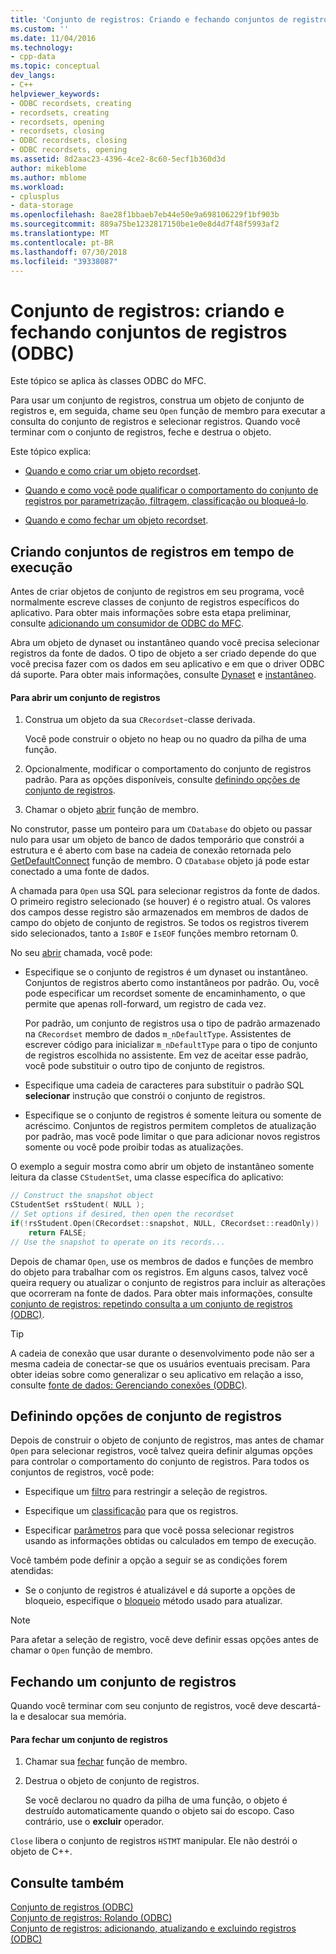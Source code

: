 ```yaml
---
title: 'Conjunto de registros: Criando e fechando conjuntos de registros (ODBC) | Microsoft Docs'
ms.custom: ''
ms.date: 11/04/2016
ms.technology:
- cpp-data
ms.topic: conceptual
dev_langs:
- C++
helpviewer_keywords:
- ODBC recordsets, creating
- recordsets, creating
- recordsets, opening
- recordsets, closing
- ODBC recordsets, closing
- ODBC recordsets, opening
ms.assetid: 8d2aac23-4396-4ce2-8c60-5ecf1b360d3d
author: mikeblome
ms.author: mblome
ms.workload:
- cplusplus
- data-storage
ms.openlocfilehash: 8ae28f1bbaeb7eb44e50e9a698106229f1bf903b
ms.sourcegitcommit: 889a75be1232817150be1e0e8d4d7f48f5993af2
ms.translationtype: MT
ms.contentlocale: pt-BR
ms.lasthandoff: 07/30/2018
ms.locfileid: "39338087"
---
```

# <a name="recordset-creating-and-closing-recordsets-odbc"></a>Conjunto de registros: criando e fechando conjuntos de registros (ODBC)
Este tópico se aplica às classes ODBC do MFC.  
  
 Para usar um conjunto de registros, construa um objeto de conjunto de registros e, em seguida, chame seu `Open` função de membro para executar a consulta do conjunto de registros e selecionar registros. Quando você terminar com o conjunto de registros, feche e destrua o objeto.  
  
 Este tópico explica:  
  
-   [Quando e como criar um objeto recordset](#_core_creating_recordsets_at_run_time).  
  
-   [Quando e como você pode qualificar o comportamento do conjunto de registros por parametrização, filtragem, classificação ou bloqueá-lo](#_core_setting_recordset_options).  
  
-   [Quando e como fechar um objeto recordset](#_core_closing_a_recordset).  
  
##  <a name="_core_creating_recordsets_at_run_time"></a> Criando conjuntos de registros em tempo de execução  
 Antes de criar objetos de conjunto de registros em seu programa, você normalmente escreve classes de conjunto de registros específicos do aplicativo. Para obter mais informações sobre esta etapa preliminar, consulte [adicionando um consumidor de ODBC do MFC](../../mfc/reference/adding-an-mfc-odbc-consumer.md).  
  
 Abra um objeto de dynaset ou instantâneo quando você precisa selecionar registros da fonte de dados. O tipo de objeto a ser criado depende do que você precisa fazer com os dados em seu aplicativo e em que o driver ODBC dá suporte. Para obter mais informações, consulte [Dynaset](../../data/odbc/dynaset.md) e [instantâneo](../../data/odbc/snapshot.md).  
  
#### <a name="to-open-a-recordset"></a>Para abrir um conjunto de registros  
  
1.  Construa um objeto da sua `CRecordset`-classe derivada.  
  
     Você pode construir o objeto no heap ou no quadro da pilha de uma função.  
  
2.  Opcionalmente, modificar o comportamento do conjunto de registros padrão. Para as opções disponíveis, consulte [definindo opções de conjunto de registros](#_core_setting_recordset_options).  
  
3.  Chamar o objeto [abrir](../../mfc/reference/crecordset-class.md#open) função de membro.  
  
 No construtor, passe um ponteiro para um `CDatabase` do objeto ou passar nulo para usar um objeto de banco de dados temporário que constrói a estrutura e é aberto com base na cadeia de conexão retornada pelo [GetDefaultConnect](../../mfc/reference/crecordset-class.md#getdefaultconnect) função de membro. O `CDatabase` objeto já pode estar conectado a uma fonte de dados.  
  
 A chamada para `Open` usa SQL para selecionar registros da fonte de dados. O primeiro registro selecionado (se houver) é o registro atual. Os valores dos campos desse registro são armazenados em membros de dados de campo do objeto de conjunto de registros. Se todos os registros tiverem sido selecionados, tanto a `IsBOF` e `IsEOF` funções membro retornam 0.  
  
 No seu [abrir](../../mfc/reference/crecordset-class.md#open) chamada, você pode:  
  
-   Especifique se o conjunto de registros é um dynaset ou instantâneo. Conjuntos de registros aberto como instantâneos por padrão. Ou, você pode especificar um recordset somente de encaminhamento, o que permite que apenas roll-forward, um registro de cada vez.  
  
     Por padrão, um conjunto de registros usa o tipo de padrão armazenado na `CRecordset` membro de dados `m_nDefaultType`. Assistentes de escrever código para inicializar `m_nDefaultType` para o tipo de conjunto de registros escolhida no assistente. Em vez de aceitar esse padrão, você pode substituir o outro tipo de conjunto de registros.  
  
-   Especifique uma cadeia de caracteres para substituir o padrão SQL **selecionar** instrução que constrói o conjunto de registros.  
  
-   Especifique se o conjunto de registros é somente leitura ou somente de acréscimo. Conjuntos de registros permitem completos de atualização por padrão, mas você pode limitar o que para adicionar novos registros somente ou você pode proibir todas as atualizações.  
  
 O exemplo a seguir mostra como abrir um objeto de instantâneo somente leitura da classe `CStudentSet`, uma classe específica do aplicativo:  
  
```cpp  
// Construct the snapshot object  
CStudentSet rsStudent( NULL );  
// Set options if desired, then open the recordset  
if(!rsStudent.Open(CRecordset::snapshot, NULL, CRecordset::readOnly))  
    return FALSE;  
// Use the snapshot to operate on its records...  
```  
  
 Depois de chamar `Open`, use os membros de dados e funções de membro do objeto para trabalhar com os registros. Em alguns casos, talvez você queira requery ou atualizar o conjunto de registros para incluir as alterações que ocorreram na fonte de dados. Para obter mais informações, consulte [conjunto de registros: repetindo consulta a um conjunto de registros (ODBC)](../../data/odbc/recordset-requerying-a-recordset-odbc.md).  
  
> [!TIP]
>  A cadeia de conexão que usar durante o desenvolvimento pode não ser a mesma cadeia de conectar-se que os usuários eventuais precisam. Para obter ideias sobre como generalizar o seu aplicativo em relação a isso, consulte [fonte de dados: Gerenciando conexões (ODBC)](../../data/odbc/data-source-managing-connections-odbc.md).  
  
##  <a name="_core_setting_recordset_options"></a> Definindo opções de conjunto de registros  
 Depois de construir o objeto de conjunto de registros, mas antes de chamar `Open` para selecionar registros, você talvez queira definir algumas opções para controlar o comportamento do conjunto de registros. Para todos os conjuntos de registros, você pode:  
  
-   Especifique um [filtro](../../data/odbc/recordset-filtering-records-odbc.md) para restringir a seleção de registros.  
  
-   Especifique um [classificação](../../data/odbc/recordset-sorting-records-odbc.md) para que os registros.  
  
-   Especificar [parâmetros](../../data/odbc/recordset-parameterizing-a-recordset-odbc.md) para que você possa selecionar registros usando as informações obtidas ou calculados em tempo de execução.  
  
 Você também pode definir a opção a seguir se as condições forem atendidas:  
  
-   Se o conjunto de registros é atualizável e dá suporte a opções de bloqueio, especifique o [bloqueio](../../data/odbc/recordset-locking-records-odbc.md) método usado para atualizar.  
  
> [!NOTE]
>  Para afetar a seleção de registro, você deve definir essas opções antes de chamar o `Open` função de membro.  
  
##  <a name="_core_closing_a_recordset"></a> Fechando um conjunto de registros  
 Quando você terminar com seu conjunto de registros, você deve descartá-la e desalocar sua memória.  
  
#### <a name="to-close-a-recordset"></a>Para fechar um conjunto de registros  
  
1.  Chamar sua [fechar](../../mfc/reference/crecordset-class.md#close) função de membro.  
  
2.  Destrua o objeto de conjunto de registros.  
  
     Se você declarou no quadro da pilha de uma função, o objeto é destruído automaticamente quando o objeto sai do escopo. Caso contrário, use o **excluir** operador.  
  
 `Close` libera o conjunto de registros `HSTMT` manipular. Ele não destrói o objeto de C++.  
  
## <a name="see-also"></a>Consulte também  
 [Conjunto de registros (ODBC)](../../data/odbc/recordset-odbc.md)   
 [Conjunto de registros: Rolando (ODBC)](../../data/odbc/recordset-scrolling-odbc.md)   
 [Conjunto de registros: adicionando, atualizando e excluindo registros (ODBC)](../../data/odbc/recordset-adding-updating-and-deleting-records-odbc.md)